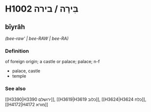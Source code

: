 # H1002 בִּירָה / בירה

## bîyrâh

_(bee-raw' | bee-RAW | bee-RA)_

### Definition

of foreign origin; a castle or palace; palace; n-f

- palace, castle
- temple

### See also

[[H3390|H3390 ירושלם]], [[H3619|H3619 כלוב]], [[H3624|H3624 כלח]], [[H4172|H4172 מורא]]

